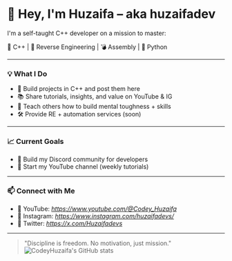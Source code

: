 # 👋 Hey, I'm Huzaifa – aka huzaifadev

I'm a self-taught C++ developer on a mission to master:

🚀 C++ | 🔐 Reverse Engineering | 💣 Assembly | 🐍 Python

---

### 💡 What I Do

- 🔧 Build projects in C++ and post them here
- 📚 Share tutorials, insights, and value on YouTube & IG
- 🧠 Teach others how to build mental toughness + skills
- 🛠️ Provide RE + automation services (soon)

---

### 📈 Current Goals

- 🧱 Build my Discord community for developers
- 🎥 Start my YouTube channel (weekly tutorials)

---

### 📫 Connect with Me

- 🧠 YouTube: *https://www.youtube.com/@Codey_Huzaifa*
- 📸 Instagram: *https://www.instagram.com/huzaifadevs/*
- 🧵 Twitter: *https://x.com/Huzaifadevs*
---

> "Discipline is freedom. No motivation, just mission."
> ![CodeyHuzaifa's GitHub stats](https://github-readme-stats.vercel.app/api?username=CodeyHuzaifa&show_icons=true&theme=radical)
